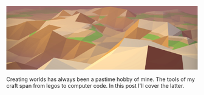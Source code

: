 ![Title](/projects/2014-09-14-terrain/terrain_00.png)

Creating worlds has always been a pastime hobby of mine. The tools of my craft span from legos to computer code. In this post I'll cover the latter.